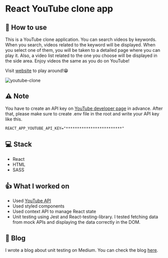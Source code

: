 # React YouTube clone app

## :book: How to use

This is a YouTube clone application. You can search videos by keywords. When you search, videos related to the keyword will be displayed. When you select one of them, you will be taken to a detailed page where you can play it. Also, a video list related to the one you choose will be displayed in the side area. Enjoy videos the same as you do on YouTube! 

Visit [website](https://react-youtube-clone-app.netlify.app/) to play around!😁 


![youtube-clone](https://user-images.githubusercontent.com/33252783/102000728-403ae400-3c9f-11eb-8213-7fd2029450a9.gif)


## :warning: Note
You have to create an API key on [YouTube developer page](https://developers.google.com/youtube/v3) in advance. After that, please make sure to create .env file in the root and write your API key like this.
```
REACT_APP_YOUTUBE_API_KEY="*************************"
```

## :computer: Stack

- React
- HTML
- SASS

## :thumbsup: What I worked on
- Used [YouTube API](https://developers.google.com/youtube/v3) 
- Used styled components <br>
- Used context API to manage React state
- Unit testing using Jest and React-testing-library. I tested fetching data from mock APIs and displaying the data correctly in the DOM. 

## :pencil: Blog
I wrote a blog about unit testing on Medium. You can check the blog [here](https://marieotaki.medium.com/things-i-got-stuck-with-when-unit-testing-rest-apis-using-jest-and-react-testing-library-6dbfdbe70cf9).
